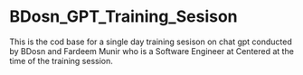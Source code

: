 # BDosn_GPT_Training_Sesison
This is the cod base for a single day training sesison on chat gpt conducted by BDosn and Fardeem Munir who is a Software Engineer at Centered at the time of the training session. 
